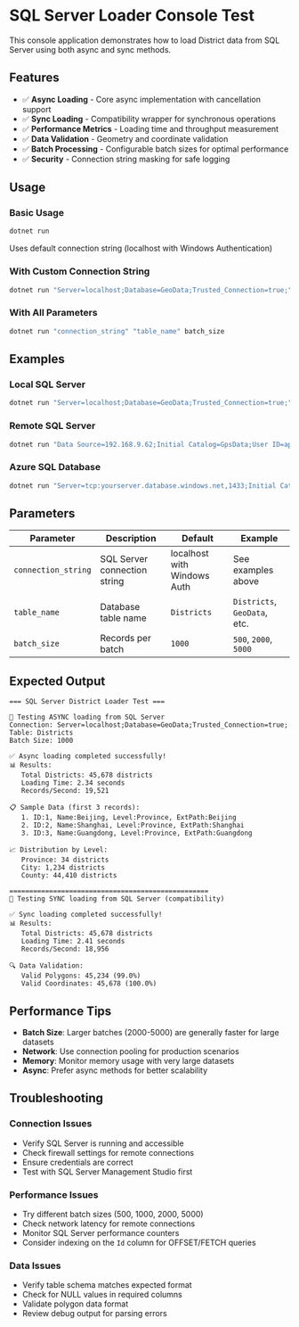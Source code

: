 # SQL Server Loader Console Test

This console application demonstrates how to load District data from SQL Server using both async and sync methods.

## Features

- ✅ **Async Loading** - Core async implementation with cancellation support
- ✅ **Sync Loading** - Compatibility wrapper for synchronous operations  
- ✅ **Performance Metrics** - Loading time and throughput measurement
- ✅ **Data Validation** - Geometry and coordinate validation
- ✅ **Batch Processing** - Configurable batch sizes for optimal performance
- ✅ **Security** - Connection string masking for safe logging

## Usage

### Basic Usage
```bash
dotnet run
```
Uses default connection string (localhost with Windows Authentication)

### With Custom Connection String
```bash
dotnet run "Server=localhost;Database=GeoData;Trusted_Connection=true;"
```

### With All Parameters
```bash
dotnet run "connection_string" "table_name" batch_size
```

## Examples

### Local SQL Server
```bash
dotnet run "Server=localhost;Database=GeoData;Trusted_Connection=true;" Districts 1000
```

### Remote SQL Server
```bash
dotnet run "Data Source=192.168.9.62;Initial Catalog=GpsData;User ID=appuser;Password=YourPassword;Encrypt=True;Trust Server Certificate=True;" Districts 2000
```

### Azure SQL Database
```bash
dotnet run "Server=tcp:yourserver.database.windows.net,1433;Initial Catalog=GeoData;User ID=yourusername;Password=yourpassword;Encrypt=True;TrustServerCertificate=False;" Districts 500
```

## Parameters

| Parameter | Description | Default | Example |
|-----------|-------------|---------|---------|
| `connection_string` | SQL Server connection string | localhost with Windows Auth | See examples above |
| `table_name` | Database table name | `Districts` | `Districts`, `GeoData`, etc. |
| `batch_size` | Records per batch | `1000` | `500`, `2000`, `5000` |

## Expected Output

```
=== SQL Server District Loader Test ===

🚀 Testing ASYNC loading from SQL Server
Connection: Server=localhost;Database=GeoData;Trusted_Connection=true;
Table: Districts
Batch Size: 1000

✅ Async loading completed successfully!
📊 Results:
   Total Districts: 45,678 districts
   Loading Time: 2.34 seconds
   Records/Second: 19,521

📋 Sample Data (first 3 records):
   1. ID:1, Name:Beijing, Level:Province, ExtPath:Beijing
   2. ID:2, Name:Shanghai, Level:Province, ExtPath:Shanghai  
   3. ID:3, Name:Guangdong, Level:Province, ExtPath:Guangdong

📈 Distribution by Level:
   Province: 34 districts
   City: 1,234 districts
   County: 44,410 districts

==================================================
🔄 Testing SYNC loading from SQL Server (compatibility)

✅ Sync loading completed successfully!
📊 Results:
   Total Districts: 45,678 districts
   Loading Time: 2.41 seconds
   Records/Second: 18,956

🔍 Data Validation:
   Valid Polygons: 45,234 (99.0%)
   Valid Coordinates: 45,678 (100.0%)
```

## Performance Tips

- **Batch Size**: Larger batches (2000-5000) are generally faster for large datasets
- **Network**: Use connection pooling for production scenarios
- **Memory**: Monitor memory usage with very large datasets
- **Async**: Prefer async methods for better scalability

## Troubleshooting

### Connection Issues
- Verify SQL Server is running and accessible
- Check firewall settings for remote connections
- Ensure credentials are correct
- Test with SQL Server Management Studio first

### Performance Issues  
- Try different batch sizes (500, 1000, 2000, 5000)
- Check network latency for remote connections
- Monitor SQL Server performance counters
- Consider indexing on the `Id` column for OFFSET/FETCH queries

### Data Issues
- Verify table schema matches expected format
- Check for NULL values in required columns
- Validate polygon data format
- Review debug output for parsing errors
